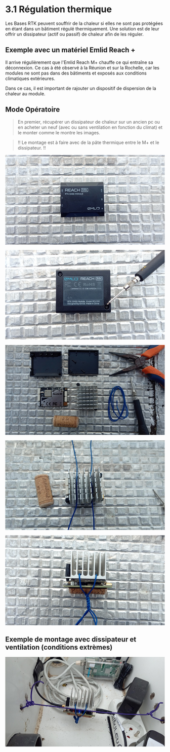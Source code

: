 # 3.1  Régulation thermique

Les Bases RTK peuvent souffrir de la chaleur si elles ne sont pas protégées en étant dans un bâtiment régulé thermiquement. Une solution est de leur offrir un dissipateur (actif ou passif) de chaleur afin de les réguler.

## Exemple avec un matériel Emlid Reach +

Il arrive régulièrement que l'Emlid Reach M+ chauffe ce qui entraîne sa déconnexion. Ce cas à été observé à la Réunion et sur la Rochelle, car les modules ne sont pas dans des bâtiments et exposés aux conditions climatiques extérieures.

Dans ce cas, il est important de rajouter un dispositif de dispersion de la chaleur au module.

## Mode Opératoire

>En premier, récupérer un dissipateur de chaleur sur un ancien pc ou en acheter un neuf (avec ou sans ventilation en fonction du climat) et le monter comme le montre les images.

> !! Le montage est à faire avec de la pâte thermique entre le M+ et le dissipateur. !!

![dissip](image/dissipateur/1.jpg)

![dissip](image/dissipateur/2.jpg)

![dissip](image/dissipateur/3.jpg)

![dissip](image/dissipateur/4.jpg)

![dissip](image/dissipateur/5.jpg)


## Exemple de montage avec dissipateur et ventilation (conditions extrèmes)

![dissip](image/dissipateur/6.jpg)
